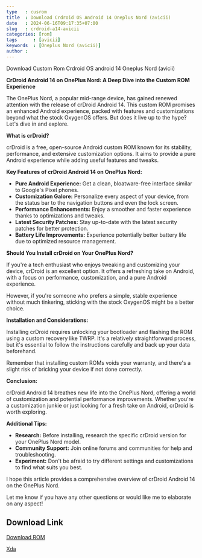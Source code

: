 ```yaml
---
type   : cusrom
title  : Download Crdroid OS Android 14 Oneplus Nord (avicii)
date   : 2024-06-16T09:17:35+07:00
slug   : crdroid-a14-avicii
categories: [rom]
tags      : [avicii]
keywords  : [Oneplus Nord (avicii)]
author :
---
```


Download Custom Rom Crdroid OS android 14 Oneplus Nord (avicii)

**CrDroid Android 14 on OnePlus Nord: A Deep Dive into the Custom ROM Experience**

The OnePlus Nord, a popular mid-range device, has gained renewed attention with the release of crDroid Android 14. This custom ROM promises an enhanced Android experience, packed with features and customizations beyond what the stock OxygenOS offers. But does it live up to the hype? Let's dive in and explore.

**What is crDroid?**

crDroid is a free, open-source Android custom ROM known for its stability, performance, and extensive customization options. It aims to provide a pure Android experience while adding useful features and tweaks.

**Key Features of crDroid Android 14 on OnePlus Nord:**

* **Pure Android Experience:** Get a clean, bloatware-free interface similar to Google's Pixel phones.
* **Customization Galore:** Personalize every aspect of your device, from the status bar to the navigation buttons and even the lock screen.
* **Performance Enhancements:** Enjoy a smoother and faster experience thanks to optimizations and tweaks.
* **Latest Security Patches:** Stay up-to-date with the latest security patches for better protection.
* **Battery Life Improvements:** Experience potentially better battery life due to optimized resource management.

**Should You Install crDroid on Your OnePlus Nord?**

If you're a tech enthusiast who enjoys tweaking and customizing your device, crDroid is an excellent option. It offers a refreshing take on Android, with a focus on performance, customization, and a pure Android experience.

However, if you're someone who prefers a simple, stable experience without much tinkering, sticking with the stock OxygenOS might be a better choice.

**Installation and Considerations:**

Installing crDroid requires unlocking your bootloader and flashing the ROM using a custom recovery like TWRP. It's a relatively straightforward process, but it's essential to follow the instructions carefully and back up your data beforehand.

Remember that installing custom ROMs voids your warranty, and there's a slight risk of bricking your device if not done correctly.

**Conclusion:**

crDroid Android 14 breathes new life into the OnePlus Nord, offering a world of customization and potential performance improvements. Whether you're a customization junkie or just looking for a fresh take on Android, crDroid is worth exploring.

**Additional Tips:**

* **Research:** Before installing, research the specific crDroid version for your OnePlus Nord model. 
* **Community Support:** Join online forums and communities for help and troubleshooting.
* **Experiment:** Don't be afraid to try different settings and customizations to find what suits you best.

I hope this article provides a comprehensive overview of crDroid Android 14 on the OnePlus Nord. 

Let me know if you have any other questions or would like me to elaborate on any aspect! 


## Download Link
[Download ROM](https://sourceforge.net/projects/crdroid/files/avicii/10.x/)

[Xda](https://xdaforums.com/t/rom-official-14-oneplus-nord-avicii-crdroid-v10-x.4650600/)
